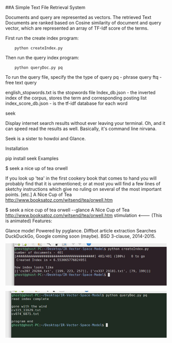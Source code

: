 ##A Simple Text File Retrieval System

Documents and query are represented as vectors. The retrieved Text Documents are ranked based on Cosine similarity of document and query vector, which are represented an array of TF-Idf score of the terms.


First run the create index program:

        python createIndex.py

Then run the query index program:

        python queryDoc.py pq 
        
To run the query file, specify the the type of query 
pq - phrase query
ftq - free text query

english_stopwords.txt is the stopwords file
Index_db.json - the inverted index of the corpus, stores the term and corresponding posting list
index_score_db.json - is the tf-idf database for each word

seek

Display internet search results without ever leaving your terminal. Oh, and it can speed read the results as well. Basically, it's command line nirvana.

Seek is a sister to howdoi and Glance.

Installation

pip install seek
Examples

$ seek a nice up of tea orwell 

If you look up 'tea' in the first cookery book that comes to hand you will probably find that it is unmentioned; or at most you will find a few lines of sketchy instructions which give no ruling on several of the most important points. [etc.]
A Nice Cup of Tea
http://www.booksatoz.com/witsend/tea/orwell.htm

$ seek a nice cup of tea orwell --glance
A Nice Cup of Tea
http://www.booksatoz.com/witsend/tea/orwell.htm
stimulation      <--- (This is animated)
Features:

Glance mode! Powered by pyglance.
Diffbot article extraction
Searches DuckDuckGo, Google coming soon (maybe).
BSD 3-clause, 2014-2015.





![Index Creation](/demo_images/index.JPG)

![Index Read and Query](/demo_images/query.JPG)